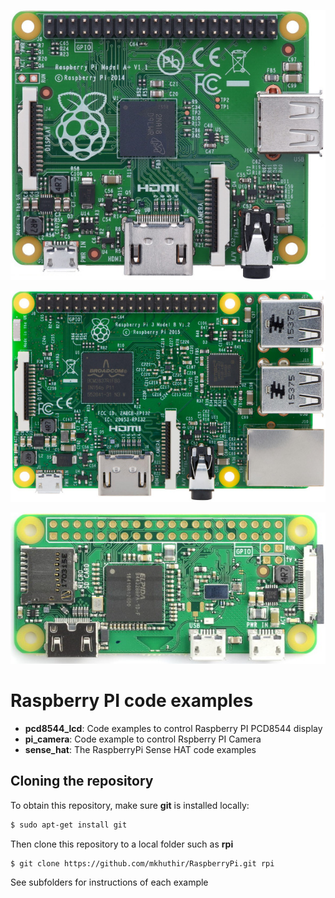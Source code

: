 <p align="center"> <img src="./misc/rpi3ap.jpg"> </p>
<p align="center"> <img src="./misc/rpi3bp.jpg"> </p>
<p align="center"> <img src="./misc/rpizw.jpg"> </p>


# Raspberry PI code examples

* **pcd8544_lcd**: Code examples to control Raspberry PI PCD8544 display
* **pi_camera**: Code example to control Rspberry PI Camera
* **sense_hat**: The RaspberryPi Sense HAT code examples 

## Cloning the repository

To obtain this repository, make sure **git** is installed locally:

```bash
$ sudo apt-get install git
``` 
Then clone this repository to a local folder such as **rpi**

```bash
$ git clone https://github.com/mkhuthir/RaspberryPi.git rpi
```

See subfolders for instructions of each example
